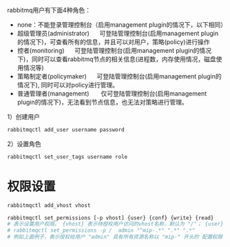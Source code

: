 
rabbitmq用户有下面4种角色：
- none：不能登录管理控制台（启用management plugin的情况下，以下相同）
- 超级管理员(administrator)      可登陆管理控制台(启用management plugin的情况下)，可查看所有的信息，并且可以对用户，策略(policy)进行操作
- 控者(monitoring)      可登陆管理控制台(启用management plugin的情况下)，同时可以查看rabbitmq节点的相关信息(进程数，内存使用情况，磁盘使用情况等)
- 策略制定者(policymaker)      可登陆管理控制台(启用management plugin的情况下), 同时可以对policy进行管理。
- 普通管理者(management)       仅可登陆管理控制台(启用management plugin的情况下)，无法看到节点信息，也无法对策略进行管理。

1）创建用户
```bash
rabbitmqctl add_user username password
```
2）设置角色
```bash
rabbitmqctl set_user_tags username role 
```
# 权限设置

```bash
rabbitmqctl add_vhost vhost
```

```bash
rabbitmqctl set_permissions [-p vhost] {user} {conf} {write} {read}
# 表示设置用户权限。 {vhost} 表示待授权用户访问的vhost名称，默认为 "/"； {user} 表示待授权反问特定vhost的用户名称； {conf}表示待授权用户的配置权限，是一个匹配资源名称的正则表达式； {write} 表示待授权用户的写权限，是一个匹配资源名称的正则表达式； {read}表示待授权用户的读权限，是一个资源名称的正则表达式。
# rabbitmqctl set_permissions -p /  admin "^mip-.*" ".*" ".*"
# 例如上面例子，表示授权给用户 "admin" 具有所有资源名称以 "mip-" 开头的 配置权限；所有资源的写权限和读权限。

```